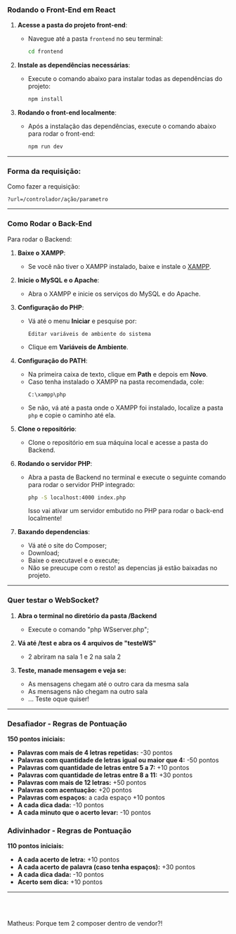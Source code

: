 ### Rodando o Front-End em React

1. **Acesse a pasta do projeto front-end**:
   - Navegue até a pasta `frontend` no seu terminal:
     ```bash
     cd frontend
     ```

2. **Instale as dependências necessárias**:
   - Execute o comando abaixo para instalar todas as dependências do projeto:
     ```bash
     npm install
     ```

3. **Rodando o front-end localmente**:
   - Após a instalação das dependências, execute o comando abaixo para rodar o front-end:
     ```bash
     npm run dev
     ```

---

### Forma da requisição:

Como fazer a requisição:

```
?url=/controlador/ação/parametro
```

---

### Como Rodar o Back-End

Para rodar o Backend:

1. **Baixe o XAMPP**:
   - Se você não tiver o XAMPP instalado, baixe e instale o [XAMPP](https://www.apachefriends.org/pt_br/index.html).

2. **Inicie o MySQL e o Apache**:
   - Abra o XAMPP e inicie os serviços do MySQL e do Apache.

3. **Configuração do PHP**:
   - Vá até o menu **Iniciar** e pesquise por:
     ```
     Editar variáveis de ambiente do sistema
     ```
   - Clique em **Variáveis de Ambiente**.

4. **Configuração do PATH**:
   - Na primeira caixa de texto, clique em **Path** e depois em **Novo**.
   - Caso tenha instalado o XAMPP na pasta recomendada, cole:
     ```
     C:\xampp\php
     ```
   - Se não, vá até a pasta onde o XAMPP foi instalado, localize a pasta `php` e copie o caminho até ela.

5. **Clone o repositório**:
   - Clone o repositório em sua máquina local e acesse a pasta do Backend.

6. **Rodando o servidor PHP**:
   - Abra a pasta de Backend no terminal e execute o seguinte comando para rodar o servidor PHP integrado:
     ```bash
     php -S localhost:4000 index.php
     ```
     Isso vai ativar um servidor embutido no PHP para rodar o back-end localmente!

7. **Baxando dependencias**:
   - Vá até o site do Composer;
   - Download;
   - Baixe o executavel e o execute;
   - Não se preucupe com o resto! as depencias já estão baixadas no projeto.

---

### Quer testar o WebSocket?

1. **Abra o terminal no diretório da pasta /Backend**
   - Execute o comando "php WSserver.php";

2. **Vá até /test e abra os 4 arquivos de "testeWS"**
   - 2 abriram na sala 1 e 2 na sala 2

3. **Teste, manade mensagem e veja se:**
   - As mensagens chegam até o outro cara da mesma sala 
   - As mensagens não chegam na outro sala
   - ... Teste oque quiser!

---

### Desafiador - Regras de Pontuação

**150 pontos iniciais:**

- **Palavras com mais de 4 letras repetidas:** -30 pontos
- **Palavras com quantidade de letras igual ou maior que 4:** -50 pontos
- **Palavras com quantidade de letras entre 5 a 7:** +10 pontos
- **Palavras com quantidade de letras entre 8 a 11:** +30 pontos
- **Palavras com mais de 12 letras:** +50 pontos
- **Palavras com acentuação:** +20 pontos
- **Palavras com espaços:** a cada espaço +10 pontos
- **A cada dica dada:** -10 pontos
- **A cada minuto que o acerto levar:** -10 pontos

### Adivinhador - Regras de Pontuação

**110 pontos iniciais:**

- **A cada acerto de letra:** +10 pontos
- **A cada acerto de palavra (caso tenha espaços):** +30 pontos
- **A cada dica dada:** -10 pontos
- **Acerto sem dica:** +10 pontos

---






<br>
<br>

Matheus: Porque tem 2 composer dentro de vendor?!
